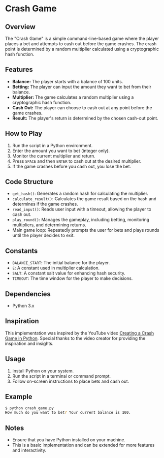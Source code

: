 # Crash Game

## Overview

The "Crash Game" is a simple command-line-based game where the player places a bet and attempts to cash out before the game crashes. The crash point is determined by a random multiplier calculated using a cryptographic hash function.

## Features

- **Balance:** The player starts with a balance of 100 units.
- **Betting:** The player can input the amount they want to bet from their balance.
- **Multiplier:** The game calculates a random multiplier using a cryptographic hash function.
- **Cash Out:** The player can choose to cash out at any point before the game crashes.
- **Result:** The player's return is determined by the chosen cash-out point.

## How to Play

1. Run the script in a Python environment.
2. Enter the amount you want to bet (integer only).
3. Monitor the current multiplier and return.
4. Press `SPACE` and then `ENTER` to cash out at the desired multiplier.
5. If the game crashes before you cash out, you lose the bet.

## Code Structure

- `get_hash()`: Generates a random hash for calculating the multiplier.
- `calculate_result()`: Calculates the game result based on the hash and determines if the game crashes.
- `read_input()`: Reads user input with a timeout, allowing the player to cash out.
- `play_round()`: Manages the gameplay, including betting, monitoring multipliers, and determining returns.
- Main game loop: Repeatedly prompts the user for bets and plays rounds until the player decides to exit.

## Constants

- `BALANCE_START`: The initial balance for the player.
- `E`: A constant used in multiplier calculation.
- `SALT`: A constant salt value for enhancing hash security.
- `TIMEOUT`: The time window for the player to make decisions.

## Dependencies

- Python 3.x

## Inspiration

This implementation was inspired by the YouTube video [Creating a Crash Game in Python](https://www.youtube.com/watch?v=F1HA7e3acSI). Special thanks to the video creator for providing the inspiration and insights.

## Usage

1. Install Python on your system.
2. Run the script in a terminal or command prompt.
3. Follow on-screen instructions to place bets and cash out.

## Example

```bash
$ python crash_game.py
How much do you want to bet? Your current balance is 100.
```

## Notes
- Ensure that you have Python installed on your machine.
- This is a basic implementation and can be extended for more features and interactivity.
